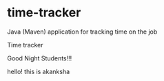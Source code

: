 # time-tracker
Java (Maven) application for tracking time on the job

Time tracker

Good Night Students!!!

hello! this is akanksha
